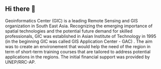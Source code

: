 ## Hi there 👋

Geoinformatics Center (GIC) is a leading Remote Sensing and GIS organization in South East Asia. Recognizing the emerging importance of spatial technologies and the potential future demand for skilled professionals, GIC was established in Asian Institute of Technology in 1995 (in the beginning GIC was called GIS Application Center - GAC) .  The aim was to create an environement that would help the need of the region in term of short-term training courses that are tailored to address potential applications in the regions. The initial financial support was provided by UNEP/RRC-AP. 

<!--

**Here are some ideas to get you started:**

🙋‍♀️ A short introduction - what is your organization all about?
🌈 Contribution guidelines - how can the community get involved?
👩‍💻 Useful resources - where can the community find your docs? Is there anything else the community should know?
🍿 Fun facts - what does your team eat for breakfast?
🧙 Remember, you can do mighty things with the power of [Markdown](https://docs.github.com/github/writing-on-github/getting-started-with-writing-and-formatting-on-github/basic-writing-and-formatting-syntax)
-->
